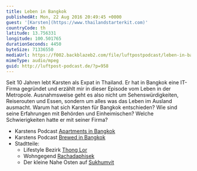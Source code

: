 ```yaml
---
title: Leben in Bangkok
publishedAt: Mon, 22 Aug 2016 20:49:45 +0000
guest: '[Karsten](https://www.thailandstarterkit.com)'
countryCode: th
latitude: 13.756331
longitude: 100.501765
durationSeconds: 4450
byteSize: 71336550
mediaUrl: https://f002.backblazeb2.com/file/luftpostpodcast/leben-in-bangkok.mp3
mimeType: audio/mpeg
guid: http://luftpost-podcast.de/?p=958
---
```


Seit 10 Jahren lebt Karsten als Expat in Thailand. Er hat in Bangkok eine IT-Firma gegründet und erzählt mir in dieser Episode vom Leben in der Metropole. Ausnahmsweise geht es also nicht um Sehenswürdigkeiten, Reiserouten und Essen, sondern um alles was das Leben im Ausland ausmacht. Warum hat sich Karsten für Bangkok entschieden? Wie sind seine Erfahrungen mit Behörden und Einheimischen? Welche Schwierigkeiten hatte er mit seiner Firma?

- Karstens Podcast [Apartments in Bangkok](https://www.thailandstarterkit.com/accommodation/apartments-and-houses-in-bangkok/)
- Karstens Podcast [Brewed in Bangkok](https://www.thailandstarterkit.com/podcasts/brewed-in-bangkok/welcome/)
- Stadtteile:
  - Lifestyle Bezirk [Thong Lor](https://www.google.co.th/maps/place/Soi+Thong+Lo,+Krung+Thep+Maha+Nakhon/data=!4m2!3m1!1s0x30e29e531f33f455:0x2eda6f9b9ae03925?sa=X&ved=0ahUKEwjXgf3VjNTOAhWBOI8KHZS-CFYQ8gEIazAK)
  - Wohngegend [Rachadaphisek](https://www.google.co.th/maps/place/The+Street+Ratchada/@13.7702377,100.5699528,17z/data=!3m1!4b1!4m5!3m4!1s0x30e29e8706e0058b:0xeffbab121222bbeb!8m2!3d13.7702377!4d100.5721415)
  - Der kleine Nahe Osten auf [Sukhumvit](https://www.google.co.th/maps/place/6+Soi+Sukhumvit+3%2F1,+Khwaeng+Khlong+Toei+Nuea,+Khet+Watthana,+Krung+Thep+Maha+Nakhon+10110/@13.7429171,100.5522902,17z/data=!3m1!4b1!4m8!1m2!2m1!1ssukhumvit+3!3m4!1s0x30e29ee7a2eb6ce9:0x6ab7f2d43835e527!8m2!3d13.7427521!4d100.5536009)
